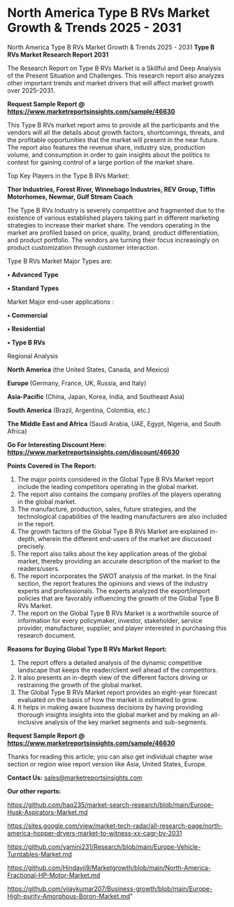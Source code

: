# North America Type B RVs Market Growth & Trends 2025 - 2031
North America Type B RVs Market Growth & Trends 2025 - 2031
<strong>Type B RVs Market Research Report 2031</strong>

The Research Report on Type B RVs Market is a Skillful and Deep Analysis of the Present Situation and Challenges. This research report also analyzes other important trends and market drivers that will affect market growth over 2025-2031.

<strong>Request Sample Report @ <a href=https://www.marketreportsinsights.com/sample/46630>https://www.marketreportsinsights.com/sample/46630</a></strong>

This Type B RVs market report aims to provide all the participants and the vendors will all the details about growth factors, shortcomings, threats, and the profitable opportunities that the market will present in the near future. The report also features the revenue share, industry size, production volume, and consumption in order to gain insights about the politics to contest for gaining control of a large portion of the market share.

Top Key Players in the Type B RVs Market:

<strong>Thor Industries, Forest River, Winnebago Industries, REV Group, Tiffin Motorhomes, Newmar, Gulf Stream Coach</strong>

The Type B RVs Industry is severely competitive and fragmented due to the existence of various established players taking part in different marketing strategies to increase their market share. The vendors operating in the market are profiled based on price, quality, brand, product differentiation, and product portfolio. The vendors are turning their focus increasingly on product customization through customer interaction.

Type B RVs Market Major Types are:

<strong>•  Advanced Type

•  Standard Types</strong>

Market Major end-user applications :

<strong>•  Commercial

•  Residential

•  Type B RVs</strong>

Regional Analysis

</u><strong><b>North America</b></strong> (the United States, Canada, and Mexico)

<strong><b>Europe </b></strong>(Germany, France, UK, Russia, and Italy)

<strong><b>Asia-Pacific</b></strong> (China, Japan, Korea, India, and Southeast Asia)

<strong><b>South America</b></strong> (Brazil, Argentina, Colombia, etc.)

<strong><b>The Middle East and Africa</b></strong> (Saudi Arabia, UAE, Egypt, Nigeria, and South Africa)

<strong>Go For Interesting Discount Here: <a href=https://www.marketreportsinsights.com/discount/46630>https://www.marketreportsinsights.com/discount/46630</a></strong>

<strong>Points Covered in The Report:</strong>
<ol>
  <li>The major points considered in the Global Type B RVs Market report include the leading competitors operating in the global market.</li>
  <li>The report also contains the company profiles of the players operating in the global market.</li>
  <li>The manufacture, production, sales, future strategies, and the technological capabilities of the leading manufacturers are also included in the report.</li>
  <li>The growth factors of the Global Type B RVs Market are explained in-depth, wherein the different end-users of the market are discussed precisely.</li>
  <li>The report also talks about the key application areas of the global market, thereby providing an accurate description of the market to the readers/users.</li>
  <li>The report incorporates the SWOT analysis of the market. In the final section, the report features the opinions and views of the industry experts and professionals. The experts analyzed the export/import policies that are favorably influencing the growth of the Global Type B RVs Market.</li>
  <li>The report on the Global Type B RVs Market is a worthwhile source of information for every policymaker, investor, stakeholder, service provider, manufacturer, supplier, and player interested in purchasing this research document.</li>
</ol>
<strong>Reasons for Buying Global Type B RVs Market Report:</strong>

<ol>
  <li>The report offers a detailed analysis of the dynamic competitive landscape that keeps the reader/client well ahead of the competitors.</li>
  <li>It also presents an in-depth view of the different factors driving or restraining the growth of the global market.</li>
  <li>The Global Type B RVs Market report provides an eight-year forecast evaluated on the basis of how the market is estimated to grow.</li>
  <li>It helps in making aware business decisions by having providing thorough insights insights into the global market and by making an all-inclusive analysis of the key market segments and sub-segments.</li>
</ol>
<strong>Request Sample Report @ <a href=https://www.marketreportsinsights.com/sample/46630>https://www.marketreportsinsights.com/sample/46630</a></strong>


Thanks for reading this article; you can also get individual chapter wise section or region wise report version like Asia, United States, Europe.

<strong>Contact Us:</strong>
sales@marketreportsinsights.com

<strong>Our other reports:</strong>

<a href=https://github.com/haq235/market-search-research/blob/main/Europe-Husk-Aspirators-Market.md>https://github.com/haq235/market-search-research/blob/main/Europe-Husk-Aspirators-Market.md</a>

<a href=https://sites.google.com/view/market-tech-radar/all-research-page/north-america-hopper-dryers-market-to-witness-xx-cagr-by-2031>https://sites.google.com/view/market-tech-radar/all-research-page/north-america-hopper-dryers-market-to-witness-xx-cagr-by-2031</a>

<a href=https://github.com/yamini231/Research/blob/main/Europe-Vehicle-Turntables-Market.md>https://github.com/yamini231/Research/blob/main/Europe-Vehicle-Turntables-Market.md</a>

<a href=https://github.com/Hindavii9/Marketgrowth/blob/main/North-America-Fractional-HP-Motor-Market.md>https://github.com/Hindavii9/Marketgrowth/blob/main/North-America-Fractional-HP-Motor-Market.md</a>

<a href=https://github.com/vijaykumar207/Business-growth/blob/main/Europe-High-purity-Amorphous-Boron-Market.md>https://github.com/vijaykumar207/Business-growth/blob/main/Europe-High-purity-Amorphous-Boron-Market.md</a>"
